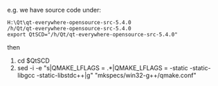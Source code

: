 e.g. we have source code under: 

    H:\Qt\qt-everywhere-opensource-src-5.4.0
    /h/Qt/qt-everywhere-opensource-src-5.4.0
    export QtSCD="/h/Qt/qt-everywhere-opensource-src-5.4.0"
    
then

  1. cd $QtSCD
  2. sed -i -e "s|QMAKE_LFLAGS = .*|QMAKE_LFLAGS = -static -static-libgcc -static-libstdc++|g" "mkspecs/win32-g++/qmake.conf"